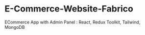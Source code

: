 # E-Commerce-Website-Fabrico
ECommerce App with Admin Panel : React, Redux Toolkit, Tailwind, MongoDB
